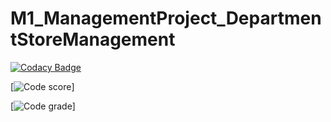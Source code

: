 # M1_ManagementProject_DepartmentStoreManagement





[![Codacy Badge](https://app.codacy.com/project/badge/Grade/fe056e8dda5748ffb8170af3ba408ec3)](https://www.codacy.com/gh/anjani321213/M1_ManagementProject_DepartmentStoreManagement/dashboard?utm_source=github.com&amp;utm_medium=referral&amp;utm_content=anjani321213/M1_ManagementProject_DepartmentStoreManagement&amp;utm_campaign=Badge_Grade)



[![Code score](https://api.codiga.io/project/29934/score/svg)]




[![Code grade](https://api.codiga.io/project/29934/status/svg)]

